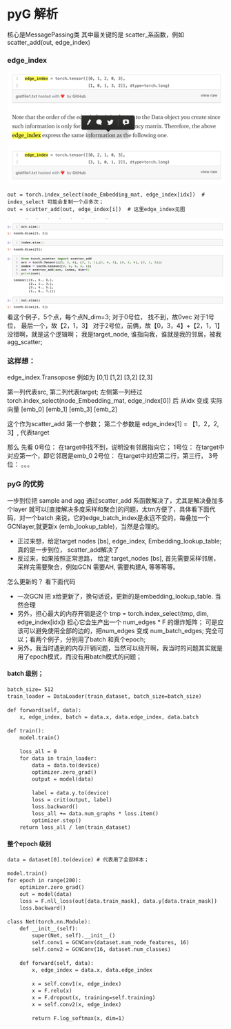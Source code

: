 # pyG 解析
核心是MessagePassing类
其中最关键的是 scatter_系函数，例如scatter_add(out, edge_index)  
### edge_index 
![pyg2](../pics/pyG_2.png)

	out = torch.index_select(node_Embedding_mat, edge_index[idx])  # index_select 可能会复制一个点多次；
	out = scatter_add(out, edge_index[i])  # 这里edge_index见图

![pyg1](../pics/pyG_1.png)
看这个例子，5个点，每个点N_dim=3;
对于0号位， 找不到，故0vec
对于1号位， 最后一个，故【2，1，3】
对于2号位，前俩，故【0，3，4】+【2，1，1】
没错啊，就是这个逻辑啊；
 我是target_node, 谁指向我，谁就是我的邻居，被我agg_scatter;


 ### 这样想：
 edge_index.Transopose 例如为 
 [0,1]
 [1,2]
 [3,2]
 [2,3]

 第一列代表src, 第二列代表target;
 左侧第一列经过 torch.index_select(node_Embedding_mat, edge_index[0]) 后
 从idx 变成 实际向量
 [emb_0]
 [emb_1]
 [emb_3]
 [emb_2]

 这个作为scatter_add 第一个参数；
 第二个参数是 edge_index[1] = 【1，2，2, 3】, 代表target

 那么 先看 
0号位： 在target中找不到，说明没有邻居指向它；
1号位： 在target中对应第一个，即它邻居是emb_0
2号位： 在target中对应第二行，第三行， 
3号位： 。。。



### pyG 的优势
一步到位把 sample and agg 通过scatter_add 系函数解决了，尤其是解决叠加多个layer 就可以[直接解决多度采样和聚合]的问题，太tm方便了，具体看下面代码，对一个batch 来说，它的edge_batch_index是永远不变的，每叠加一个GCNlayer,就更新x (emb_lookup_table)，当然是合理的。
- 正过来想，给定target nodes [bs], edge_index, Embedding_lookup_table; 真的是一步到位， scatter_add解决了
- 反过来，如果按照正常思路， 给定 target_nodes [bs], 首先需要采样邻居，采样完需要聚合，例如GCN 需要AH, 需要构建A, 等等等等。 

怎么更新的？
看下面代码
- 一次GCN 把 x给更新了，换句话说，更新的是embedding_lookup_table. 当然合理
- 另外，担心最大的内存开销是这个 tmp = torch.index_select(tmp, dim, edge_index[idx])
担心它会生产出一个 num_edges * F 的爆炸矩阵；
可是应该可以避免使用全部的边的，把num_edges 变成 num_batch_edges;
完全可以；看两个例子，分别用了batch 和真个epoch;
- 另外，我当时遇到的内存开销问题，当然可以绕开啊，我当时的问题其实就是用了epoch模式，而没有用batch模式的问题；

#### batch 级别；

	batch_size= 512
	train_loader = DataLoader(train_dataset, batch_size=batch_size)

    def forward(self, data):
        x, edge_index, batch = data.x, data.edge_index, data.batch

	def train():
	    model.train()

	    loss_all = 0
	    for data in train_loader:
	        data = data.to(device)
	        optimizer.zero_grad()
	        output = model(data)

	        label = data.y.to(device)
	        loss = crit(output, label)
	        loss.backward()
	        loss_all += data.num_graphs * loss.item()
	        optimizer.step()
	    return loss_all / len(train_dataset)

#### 整个epoch 级别

	data = dataset[0].to(device) # 代表用了全部样本；

	model.train()
	for epoch in range(200):
	    optimizer.zero_grad()
	    out = model(data)
	    loss = F.nll_loss(out[data.train_mask], data.y[data.train_mask])
	    loss.backward()

	class Net(torch.nn.Module):
	    def __init__(self):
	        super(Net, self).__init__()
	        self.conv1 = GCNConv(dataset.num_node_features, 16)
	        self.conv2 = GCNConv(16, dataset.num_classes)

	    def forward(self, data):
	        x, edge_index = data.x, data.edge_index

	        x = self.conv1(x, edge_index)
	        x = F.relu(x)
	        x = F.dropout(x, training=self.training)
	        x = self.conv2(x, edge_index)

	        return F.log_softmax(x, dim=1)